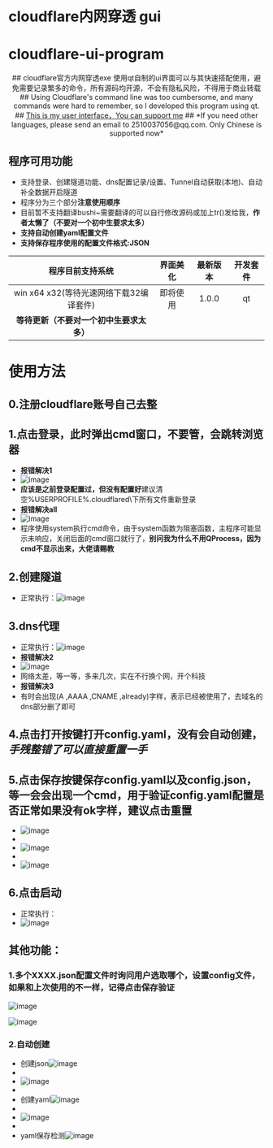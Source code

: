 # cloudflare内网穿透 gui
# cloudflare-ui-program
<div align=center>
  ## cloudflare官方内网穿透exe 使用qt自制的ui界面可以与其快速搭配使用，避免需要记录繁多的命令，所有源码均开源，不会有隐私风险，不得用于商业转载
  ## Using Cloudflare's command line was too cumbersome, and many commands were hard to remember, so I developed this program using qt.
  ## <a href="https://github.com/MeProm">This is my user interface，You can support me</a>
  ## *If you need other languages, please send an email to 2510037056@qq.com. Only Chinese is supported now*
</div>

## 程序可用功能

* 支持登录、创建隧道功能、dns配置记录/设置、Tunnel自动获取(本地)、自动补全数据开启隧道
* 程序分为三个部分**注意使用顺序**
* 目前暂不支持翻译bushi~需要翻译的可以自行修改源码或加上tr()发给我，**作者太懒了（不要对一个初中生要求太多）**
* **支持自动创建yaml配置文件**
* **支持保存程序使用的配置文件格式:JSON**

|        程序目前支持系统                              |        界面美化         |  最新版本  | 开发套件 |
|:--------------------------------------------------: | :-----------------: |:---------------:|:--------: |
|       win   x64 x32(等待光速网络下载32编译套件)                                        |      即将使用        |     1.0.0  |qt|
|      **等待更新（不要对一个初中生要求太多）**       |                     |  |  |

# 使用方法
## 0.注册cloudflare账号**自己去整**
## 1.点击登录，此时弹出cmd窗口，不要管，会跳转浏览器
* **报错解决1**
* ![image](https://github.com/MeProm/Cloudflare-UI-program/assets/105576804/20689524-c7b0-4840-bf21-aac6af6ea7e4)
* **应该是之前登录配置过，但没有配置好**建议清空%USERPROFILE%\.cloudflared\下所有文件重新登录
* **报错解决all**
* ![image](https://github.com/MeProm/Cloudflare-UI-program/assets/105576804/731261a7-4634-4369-ae16-e717b56b525f)
* 程序使用system执行cmd命令，由于system函数为阻塞函数，主程序可能显示未响应，关闭后面的cmd窗口就行了，**别问我为什么不用QProcess，因为cmd不显示出来，大佬请赐教**
## 2.创建隧道
* 正常执行：![image](https://github.com/MeProm/Cloudflare-UI-program/assets/105576804/cd653441-f833-4786-bfd4-79bb932505ec)
## 3.dns代理
* 正常执行：![image](https://github.com/MeProm/Cloudflare-UI-program/assets/105576804/c2aff5e0-2a30-4b7d-9ce4-8f17c9797b33)
* **报错解决2**
* ![image](https://github.com/MeProm/Cloudflare-UI-program/assets/105576804/f0acaa54-d17a-49cf-b66e-86262f0c5f4a)
* 网络太差，等一等，多来几次，实在不行换个网，开个科技
* **报错解决3**
* 有时会出现(A ,AAAA ,CNAME ,already)字样，表示已经被使用了，去域名的dns部分删了即可
## 4.点击**打开**按键打开config.yaml，没有会自动创建，<em>手残整错了可以直接重置一手</em>
## 5.点击**保存**按键保存config.yaml以及config.json，等一会会出现一个cmd，用于验证config.yaml配置是否正常**如果没有ok字样，建议点击重置**
* ![image](https://github.com/MeProm/Cloudflare-UI-program/assets/105576804/503da5ef-03aa-41b8-8023-4b58d19b2643)
* 
* ![image](https://github.com/MeProm/Cloudflare-UI-program/assets/105576804/28f0bae5-b3ff-4e70-ad51-488524e90b3b)
* 
* ![image](https://github.com/MeProm/Cloudflare-UI-program/assets/105576804/f7617a5e-e326-45c9-9676-16c6d620d2b7)
## 6.点击启动
* 正常执行：
* ![image](https://github.com/MeProm/Cloudflare-UI-program/assets/105576804/aecafc3c-8890-4800-a37a-ba3be5edb701)
## 其他功能：
### 1.多个XXXX.json配置文件时询问用户选取哪个，设置config文件，如果和上次使用的不一样，记得点击保存验证
![image](https://github.com/MeProm/Cloudflare-UI-program/assets/105576804/a3f15d6f-710c-470f-8d7d-b67276e224c4)

![image](https://github.com/MeProm/Cloudflare-UI-program/assets/105576804/6cc0bc78-0437-4eaa-80e8-bf4cc8d18e13)
### 2.自动创建
* 创建json![image](https://github.com/MeProm/Cloudflare-UI-program/assets/105576804/42c11cab-82a7-4245-b116-07934d8a3608)
* 
* ![image](https://github.com/MeProm/Cloudflare-UI-program/assets/105576804/49ff9386-b7b0-4272-9eeb-faef191c6bdb)
* 
* 创建yaml![image](https://github.com/MeProm/Cloudflare-UI-program/assets/105576804/50146b9e-923f-4f02-8704-e01328d27180)
* 
* ![image](https://github.com/MeProm/Cloudflare-UI-program/assets/105576804/ebb8c814-8636-4686-8178-c39964e41f13)
* 
* yaml保存检测![image](https://github.com/MeProm/Cloudflare-UI-program/assets/105576804/6395c441-cd24-4f96-99e8-735683748f0d)








